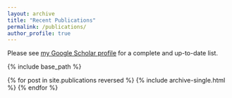 ```yaml
---
layout: archive
title: "Recent Publications"
permalink: /publications/
author_profile: true
---
```

Please see <u><a href="https://scholar.google.com/citations?user=GmGNq2MAAAAJ&hl=en">my Google Scholar profile</a></u> for a complete and up-to-date list.

{% include base_path %}

{% for post in site.publications reversed %}
  {% include archive-single.html %}
{% endfor %}
